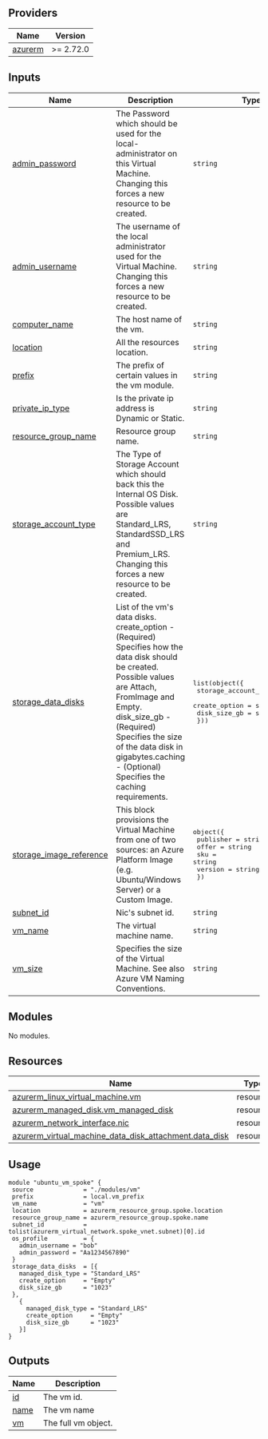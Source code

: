 ## Providers

| Name | Version |
|------|---------|
| <a name="provider_azurerm"></a> [azurerm](#provider\_azurerm) | >= 2.72.0 |
## Inputs

| Name | Description | Type | Default | Required |
|------|-------------|------|---------|:--------:|
| <a name="input_admin_password"></a> [admin\_password](#input\_admin\_password) | The Password which should be used for the local-administrator on this Virtual Machine. Changing this forces a new resource to be created. | `string` | n/a | yes |
| <a name="input_admin_username"></a> [admin\_username](#input\_admin\_username) | The username of the local administrator used for the Virtual Machine. Changing this forces a new resource to be created. | `string` | n/a | yes |
| <a name="input_computer_name"></a> [computer\_name](#input\_computer\_name) | The host name of the vm. | `string` | `null` | no |
| <a name="input_location"></a> [location](#input\_location) | All the resources location. | `string` | n/a | yes |
| <a name="input_prefix"></a> [prefix](#input\_prefix) | The prefix of certain values in the vm module. | `string` | n/a | yes |
| <a name="input_private_ip_type"></a> [private\_ip\_type](#input\_private\_ip\_type) | Is the private ip address is Dynamic or Static. | `string` | `"Dynamic"` | no |
| <a name="input_resource_group_name"></a> [resource\_group\_name](#input\_resource\_group\_name) | Resource group name. | `string` | n/a | yes |
| <a name="input_storage_account_type"></a> [storage\_account\_type](#input\_storage\_account\_type) | The Type of Storage Account which should back this the Internal OS Disk. Possible values are Standard\_LRS, StandardSSD\_LRS and Premium\_LRS. Changing this forces a new resource to be created. | `string` | `"Standard_LRS"` | no |
| <a name="input_storage_data_disks"></a> [storage\_data\_disks](#input\_storage\_data\_disks) | List of the vm's data disks. create\_option - (Required) Specifies how the data disk should be created. Possible values are Attach, FromImage and Empty. disk\_size\_gb - (Required) Specifies the size of the data disk in gigabytes.caching - (Optional) Specifies the caching requirements. | <pre>list(object({<br>    storage_account_type = string<br>    create_option        = string<br>    disk_size_gb         = string<br>  }))</pre> | `[]` | no |
| <a name="input_storage_image_reference"></a> [storage\_image\_reference](#input\_storage\_image\_reference) | This block provisions the Virtual Machine from one of two sources: an Azure Platform Image (e.g. Ubuntu/Windows Server) or a Custom Image. | <pre>object({<br>    publisher = string<br>    offer     = string<br>    sku       = string<br>    version   = string<br>  })</pre> | <pre>{<br>  "offer": "UbuntuServer",<br>  "publisher": "Canonical",<br>  "sku": "16.04-LTS",<br>  "version": "latest"<br>}</pre> | no |
| <a name="input_subnet_id"></a> [subnet\_id](#input\_subnet\_id) | Nic's subnet id. | `string` | n/a | yes |
| <a name="input_vm_name"></a> [vm\_name](#input\_vm\_name) | The virtual machine name. | `string` | n/a | yes |
| <a name="input_vm_size"></a> [vm\_size](#input\_vm\_size) | Specifies the size of the Virtual Machine. See also Azure VM Naming Conventions. | `string` | `"Standard_F2"` | no |
## Modules

No modules.
## Resources

| Name | Type |
|------|------|
| [azurerm_linux_virtual_machine.vm](https://registry.terraform.io/providers/hashicorp/azurerm/latest/docs/resources/linux_virtual_machine) | resource |
| [azurerm_managed_disk.vm_managed_disk](https://registry.terraform.io/providers/hashicorp/azurerm/latest/docs/resources/managed_disk) | resource |
| [azurerm_network_interface.nic](https://registry.terraform.io/providers/hashicorp/azurerm/latest/docs/resources/network_interface) | resource |
| [azurerm_virtual_machine_data_disk_attachment.data_disk](https://registry.terraform.io/providers/hashicorp/azurerm/latest/docs/resources/virtual_machine_data_disk_attachment) | resource |
## Usage
 ```hcl
module "ubuntu_vm_spoke" {
  source              = "./modules/vm"
  prefix              = local.vm_prefix
  vm_name             = "vm"
  location            = azurerm_resource_group.spoke.location
  resource_group_name = azurerm_resource_group.spoke.name
  subnet_id           = tolist(azurerm_virtual_network.spoke_vnet.subnet)[0].id
  os_profile          = {
    admin_username = "bob"
    admin_password = "Aa1234567890"
  }
  storage_data_disks  = [{
    managed_disk_type = "Standard_LRS"
    create_option     = "Empty"
    disk_size_gb      = "1023"
  },
    {
      managed_disk_type = "Standard_LRS"
      create_option     = "Empty"
      disk_size_gb      = "1023"
    }]
}
 ```
## Outputs

| Name | Description |
|------|-------------|
| <a name="output_id"></a> [id](#output\_id) | The vm id. |
| <a name="output_name"></a> [name](#output\_name) | The vm name |
| <a name="output_vm"></a> [vm](#output\_vm) | The full vm object. |
